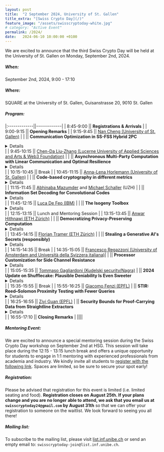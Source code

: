 ```yaml
---
layout: post
title:  "2 September 2024, University of St. Gallen"
title_extra: "[Swiss Crypto Day](/)"
feature_image: "/assets/swisscryptoday-white.jpg"
# category: "Active Event"
permalink: /2024/
date:   2024-06-10 10:00:00 +0100
---
```


<!-- ##### Place holder -->

We are excited to announce that the third Swiss Crypto Day will be held at the University of St. Gallen on Monday, September 2nd, 2024.

##### When: 
September 2nd, 2024, 9:00 - 17:10
 
##### Where:
SQUARE at the University of St. Gallen, Guisanstrasse 20, 9010 St. Gallen

<!-- {% include map.html id="1Ef6r_PHZlfq69foHlJxZIfdtJtlJTL8" title="SQUARE at the University of St. Gallen" %} -->

<!-- You are invited to submit a proposal for presentations on the following submission form.

[Call for Presentations/Nominations](https://forms.gle/4tu2idJWzqbUBCah8)

The deadline for submissions is **July 10th**.

Decisions will be communicated by **July 25th**. -->

##### Program:

|:-------------||-------------|
|  8:45-9:00   || **Registrations & Arrivals** |
|  9:00-9:15   || **Opening Remarks** |
|  9:15-9:45   || [Nan Cheng (University of St. Gallen)](https://nancheng.me/) |
|              || **Communication Optimization in SS-FSS Hybrid 2PC** <details close>Calculating the distance between two non-normalized vectors X and Y using cos(X,Y), and comparing it to a predefined threshold τ, is crucial in privacy-sensitive applications such as biometric authentication, identification, machine learning algorithms (e.g., linear regression, k-nearest neighbors), and typo-tolerant password-based authentication. To enhance secure computation efficiency in this context, we propose a communication optimization method utilizing a novel building block, CondEval, conditionally (depends on a boolean secret sharing) evaluate a function secret sharing gate in one round. CondEval is designed to operate effectively in both semi-honest and malicious settings. By evaluating protocols derived from CondEval in the context of voice-based biometric authentication, the results demonstrated notable efficiency improvements over existing SOTAs. In this talk, I will give a step-by-step introduction to this technique and show its impact in practical application.</details> |
|  9:45-10:15  || [Chen-Da Liu-Zhang (Lucerne University of Applied Sciences and Arts & Web3 Foundation)](https://sites.google.com/view/chendaliu/about-me?authuser=0) |
|              || **Asynchronous Multi-Party Computation with Linear Communication and Optimal Resilience**  <details close>Secure multi-party computation (MPC) allows a set of parties to jointly compute a function over their private inputs. The seminal works of Ben-Or, Canetti and Goldreich [STOC '93] and Ben-Or, Kelmer and Rabin [PODC '94] settled the feasibility of MPC over asynchronous networks. Despite the significant line of work devoted to improving the communication complexity, current protocols with information-theoretic security and optimal resilience communicate \Omega(n^4C) field elements for a circuit with C multiplication gates. In contrast, synchronous MPC protocols with O(nC) communication have long been known. In this work we provide the first asynchronous MPC protocol with optimal resilience and linear O(nC) communication. The protocol makes black-box use of an asynchronous complete secret-sharing (ACSS) protocol, where the cost per multiplication reduces to the cost of distributing a constant number of sharings via ACSS, improving a linear factor over the state of the art by Choudhury and Patra [IEEE Trans. Inf. Theory '17]. Instantiating the ACSS with the concurrent work by Ji, Li and Song [CRYPTO '24] achieving linear cost per sharing, the result follows.</details>  |
| 10:15-10:45  || Break |
| 10:45-11:15  || [Anna-Lena Horlemann (University of St. Gallen)](http://user.math.uzh.ch/trautmann/Home.html) |
|              || **Code-based cryptography in different metrics** <details close>Classically code-based cryptography uses the Hamming metric, however, one can replace it by any other coding metric and the respective isometries, as long as the metric is defined on a vector space (as the ambient space). The most studied alternative metric in code-based cryptography is the rank metric, for which many results are known. Furthermore, the Lee and the sum-rank metric have recently gotten a lot of attention in this context. We will give an overview of known results and open questions for those metrics, including: 1. public key cryptosystems, 2. identification schemes and digital signatures, 3. generic decoding, 4. structural attacks on public keys. Finally, we will show how the metrics are related to each other (or other metrics) and which metric bears similarities with lattice-based cryptography.</details>|
| 11:15-11:45  || [Abhinaba Mazumder](https://www.math.uzh.ch/en/people?semId=46&key1=35576&L=1) and [Michael Schaller](https://www.math.uzh.ch/en/people?key1=36001) (UZH) |
|              || **Information Set Decoding for Convolutional Codes** <details close>We present generic decoding algorithms for McEliece type systems that use (non-tail-biting) convolutional codes and show how to use them to reduce the security of two proposed cryptosystems. We were able to successfully recover many of the errors used in the encryption in less than 10 hours.</details>|
| 11:45-12:15  || [Luca De Feo (IBM)](https://defeo.lu/) |
|              || **The Isogeny Toolbox** <details close>They say it's hard compute an isogeny between any two elliptic curves, and yet they spend their time computing them. Isogeny people have played us for absolute fools! What does "compute" even mean for an isogeny, anyway? If you think you know, think twice. I, for one, change definition every other day. The truth is that as we kept discovering more and more algorithms / protocols / attacks, our understanding of what it means to compute an isogeny has changed, and some protocols we believed were secure were lost in the process, while others were created. In this talk I will explain how our understanding of isogeny computations has changed over time and what it means for cryptography.</details>|
| 12:15-13:15  || Lunch and Mentoring Session |
| 13:15-13:45  || [Anwar Hithnawi (ETH Zürich)](https://pps-lab.com/people/anwarhithnawi/) |
|              || **Democratizing Privacy-Preserving Computation** <details close>The potential of data to transform science and society has spurred unparalleled efforts to collect it in increasingly sensitive and granular forms, which has raised a variety of societal concerns about how this data is handled and used. Though today, at-rest and in-transit encryption are standard practices, these alone are insufficient to address the security and privacy needs of emerging complex data-driven applications in inherently privacy-sensitive domains. Moreover, these applications frequently require sharing and disclosing data for legitimate reasons. Nonetheless, prevailing data-sharing practices in these systems often disregard privacy considerations, leading to numerous instances of data misuse and abuse. In the past few decades, cryptographers have developed an array of theoretical techniques that, in principle, could address the security and privacy needs of these applications, including secure computation and privacy-enhancing techniques. The increasing urgency in addressing security and privacy concerns within these complex environments has generated a growing demand to transition these theoretical techniques into practice. While these techniques promise to enhance privacy and security for sensitive data, realizing their full potential in practice remains challenging. In this talk, I will discuss and motivate research on making privacy-preserving technologies more accessible and easier to develop and deploy. Throughout the talk, I will discuss the prevalent challenges of efficiency, functionality, and accessibility in this research area.</details>|
| 13:45-14:15  || [Florian Tramer (ETH Zürich)](https://www.floriantramer.com/) |
|              || **Stealing a Generative AI's Secrets (responsibly)** <details close>Companies that develop generative AI tools such as ChatGPT keep most development and deployment details secret. We typically don't know what the underlying model looks like (or how big it is), what it was trained on, or what safety measures are applied. In this talk, I'll show how we reverse-engineered such secrets from various production systems, and draw some connections to cryptographic problems. I'll conclude with a discussion of responsible disclosure practices in today's AI world, and how we might improve them.</details> |
| 14:15-14:35  || Break |
| 14:35-15:05  || [Francesco Regazzoni (University of Amsterdam and Università della Svizzera italiana)](https://search.usi.ch/it/persone/3e64549cfe3f90540fbd2cb7a38a48bc/regazzoni-francesco)|
|              || **Processor Customization for Side Channel Resistance** <details close></details> |
| 15:05-15:35  || [Tommaso Gagliardoni (Kudelski security/Nagra)](https://gagliardoni.net/) 
|              || **2024 Update on Shufflecake: Plausible Deniability Is Even Sweeter** <details close>Shufflecake is an open-source data encryption tool that allows creation of hidden volumes on a storage device in such a way that it is very difficult, even under forensic inspection, to prove the existence of such volumes. This is useful for people whose freedom of expression is threatened by repressive authorities or dangerous criminal organizations, in particular: whistleblowers, investigative journalists, and activists for human rights in oppressive regimes. You can consider Shufflecake a "spiritual successor" of tools such as TrueCrypt and VeraCrypt, but vastly improved: it is fast, supports any filesystem of choice, and can concurrently manage multiple layers of nested decoy volumes, so to improve user experience and make deniability of the existence of these partitions really plausible. Shufflecake is the result of a multi-year research aimed at solving fundamental limitations of plausible deniability tools. It is under active development, and after the initial success (DEF CON Demo Labs, ACM CCS, and others) the community of contributors is growing, bringing new ideas and results to the table. In this talk we will present the history and limitations of other existing solutions, we will show how Shufflecake works and solves such limitations, and we will highlight recent improvements, both theoretical and practical. In particular, we will announce the release of the "Lite" version of Shufflecake, and we will present the official roadmap and plans for the release of the first Shufflecake-powered fully hidden OS.</details> |
| 15:35-15:55  || Break |
| 15:55-16:25  || [Giacomo Fenzi (EPFL)](https://gfenzi.io/) 
|              || **STIR: Reed–Solomon Proximity Testing with Fewer Queries** <details close>We present STIR (Shift To Improve Rate), an interactive oracle proof of proximity (IOPP) for Reed–Solomon codes that achieves the best known query complexity of any concretely efficient IOPP for this problem. For λ bits of security, STIR has query complexity O(log d+λ· loglog d), while FRI, a popular protocol, has query complexity O(λ·log d) (including variants of FRI based on conjectured security assumptions). STIR relies on a new technique for recursively improving the rate of the tested Reed–Solomon code. We provide an implementation of STIR compiled to a SNARK. Compared to a highly optimized implementation of FRI, STIR achieves an improvement in argument size that ranges from 1.25× to 2.46× depending on the chosen parameters, with similar prover and verifier running times. For example, in order to achieve 128 bits of security for degree 226 and rate 1/4, STIR has argument size 114 KiB, compared to 211 KiB for FRI.</details> |
| 16:25-16:55  || [Ziyi Guan (EPFL)](https://ziyiguan.github.io/) 
|              || **Security Bounds for Proof-Carrying Data from Straightline Extractors** <details close>Proof-carrying data (PCD) is a widely used cryptographic primitive that can be obtained by recursively-composing SNARKs or related primitives. However, these constructions do not come with security analyses that yield useful concrete security bounds. In this work we show that the PCD obtained from SNARKs with straightline knowledge soundness has essentially the same security as the underlying SNARK. In this setting, recursive composition incurs no security loss. As a notable application, our work offers an idealized model that provides useful, albeit heuristic, guidance for setting the security parameters of recursive STARKs currently used in blockchain systems. Based on https://eprint.iacr.org/2023/1646.pdf, joint work with Alessandro Chiesa, Shahar Samocha, and Eylon Yogev. </details> |
| 16:55-17:10  || **Closing Remarks** |
||||

#####  Mentoring Event:

We are excited to announce a special mentoring session during the Swiss Crypto Day workshop on September 2nd at HSG. This session will take place during the 12:15 - 13:15 lunch break and offers a unique opportunity for students to engage in 1:1 mentoring with experienced professionals from academia and industry. We kindly invite all students to [register with the following link](https://forms.gle/kbRAFFXW8vNRs6oR8). Spaces are limited, so be sure to secure your spot early!

##### Registration:

Please be advised that registration for this event is limited (i.e. limited seating and food). <b>Registration closes on August 25th. If your plans change and you are no longer able to attend, we ask that you email us at `swisscryptoday24@gmail.com` by August 31th</b> so that we can offer your registration to someone on the waitlist. We look forward to seeing you all there!


##### Mailing list:
To subscribe to the mailing list, please visit [list.inf.unibe.ch](https://list.inf.unibe.ch/postorius/lists/swisscryptoday.list.inf.unibe.ch/) or send an empty email to: `swisscryptoday-join@list.inf.unibe.ch`.
